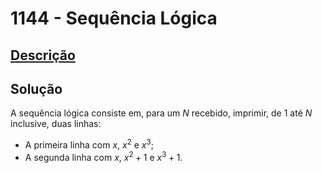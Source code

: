# 1144 - Sequência Lógica

## [Descrição](https://www.beecrowd.com.br/judge/pt/problems/view/1144)

## Solução

A sequência lógica consiste em, para um $N$ recebido, imprimir, de $1$ até $N$ inclusive, duas linhas:

* A primeira linha com $x$, $x^{2}$ e $x^{3}$;
* A segunda linha com $x$, $x^{2} + 1$ e $x^{3} + 1$.